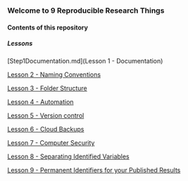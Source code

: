 ### Welcome to 9 Reproducible Research Things

#### Contents of this repository

##### Lessons
[Step1Documentation.md](Lesson 1 - Documentation)

<a href='Step2Naming.md'>Lesson 2 - Naming Conventions</a><br>

<a href='Step3FolderStruct.md'>Lesson 3 - Folder Structure</a><br>

<a href='Step4Automation.md'>Lesson 4 - Automation</a><br>

<a href='Step5Version.md'>Lesson 5 - Version control</a><br>

<a href='Step6CloudBackup.md'>Lesson 6 - Cloud Backups</a><br>

<a href='Step7CompSecurity.md'>Lesson 7 - Computer Security</a><br>

<a href='Step8SepId.md'>Lesson 8 - Separating Identified Variables</a><br>

<a href='Step9Identifiers.md'>Lesson 9 - Permanent Identifiers for your Published Results</a><br>

